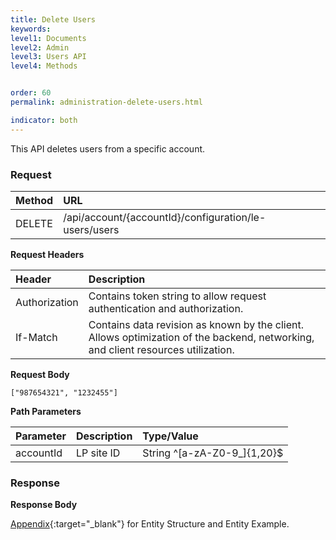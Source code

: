 ```yaml
---
title: Delete Users
keywords:
level1: Documents
level2: Admin
level3: Users API
level4: Methods


order: 60
permalink: administration-delete-users.html

indicator: both
---
```


This API deletes users from a specific account.

### Request

 |Method|      URL|  
 |:--------  |:---  |
 |DELETE|  /api/account/{accountId}/configuration/le-users/users |

**Request Headers**

 |Header|         Description  |
 |:------ |       :--------  |
 |Authorization|  Contains token string to allow request authentication and authorization.  |
 |If-Match|  Contains data revision as known by the client. Allows optimization of the backend, networking, and client resources utilization.  |

**Request Body**
 
`["987654321", "1232455"]`

**Path Parameters**

 |Parameter|  Description|  Type/Value |
 |:------    |:--------    |:--------|
 |accountId|  LP site ID|   String ^[a-zA-Z0-9_]{1,20}$|

### Response

**Response Body**

[Appendix](administration-users-appendix.html){:target="_blank"} for Entity Structure and Entity Example.

